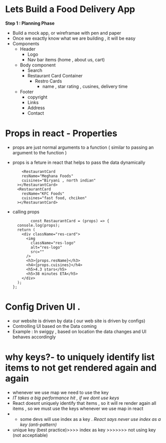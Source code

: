 # Lets Build a Food Delivery App
 **Step 1 : Planning Phase**
  * Build a mock app, or wireframae with pen and paper
  * Once we exactly know what we are building , it will be easy 
  * Components 
    - Header 
      - Logo
      - Nav bar items (home , about us, cart)
    - Body component 
      - Search
      - Restaurant Card Container
        - Restro Cards
          - name , star rating , cusines, delivery time
    - Footer
      - copyright
      - Links
      - Address
      - Contact


# Props in react - Properties

- props are just normal arguments to a function ( similar to passing an argument to the function )
- props is a feture in react that helps to pass the data dynamically 
  
          <RestaurantCard
          resName="Meghana Foods"
          cuisines="Biryani , north indian"
        ></RestaurantCard>
        <RestaurantCard
          resName="KFC Foods"
          cuisines="fast food, chciken"
        ></RestaurantCard>
- calling props

              const RestaurantCard = (props) => {
        console.log(props);
        return (
          <div className="res-card">
            <img
              className="res-logo"
              alt="res-logo"
              src=""
            />
            <h3>{props.resName}</h3>
            <h4>{props.cuisines}</h4>
            <h5>4.3 stars</h5>
            <h5>38 minutes ETA</h5>
          </div>
        );
      };

# Config Driven UI .

- our website is driven by data ( our web site is driven by configs)
- Controlling UI based on the Data coming
- Example : In swiggy , based on location the data changes and UI behaves accordingly

# why keys?- to uniquely identify list items to not get rendered again and again
- whenever we use map we need to use the key 
- *IT takes a big performance hit , if we dont use keys*
- React doesnt uniquely identify that items , so it will re render again all items , so we must use the keys whenever we use map in react
- - some devs will use index as a key . *React says never use index as a key (anti-pattern)* 
-   unique key (best practice)>>>> index as key >>>>>>> not using key (not acceptiable)